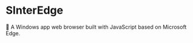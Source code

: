 # SInterEdge
:evergreen_tree: A Windows app web browser built with JavaScript based on Microsoft Edge.
